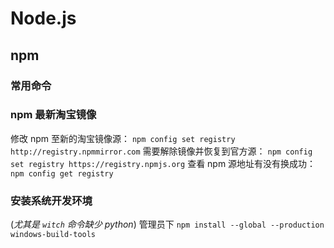 # Node.js

## npm

### 常用命令

### npm 最新淘宝镜像

修改 npm 至新的淘宝镜像源：
`npm config set registry http://registry.npmmirror.com`
需要解除镜像并恢复到官方源：
`npm config set registry https://registry.npmjs.org`
查看 npm 源地址有没有换成功：
`npm config get registry`

### 安装系统开发环境

(_尤其是 `witch` 命令缺少 python_)
管理员下 `npm install --global --production windows-build-tools`

